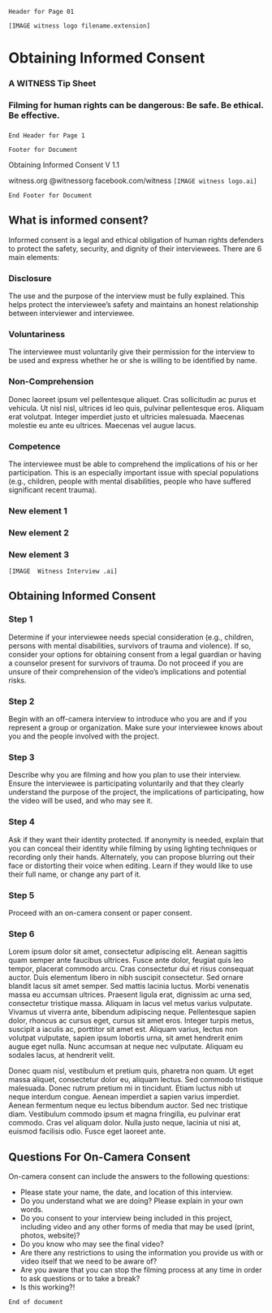 ```Header for Page 01```

```[IMAGE witness logo filename.extension]```

# Obtaining Informed Consent
### A WITNESS Tip Sheet
### Filming for human rights can be dangerous: Be safe. Be ethical. Be effective.
### 
```End Header for Page 1```

``` Footer for Document ```

Obtaining Informed Consent V 1.1

witness.org @witnessorg facebook.com/witness 
```[IMAGE witness logo.ai]```

``` End Footer for Document ```

## What is informed consent?
Informed consent is a legal and ethical obligation of human rights
defenders to protect the safety, security, and dignity of their
interviewees. There are 6 main elements:

### Disclosure
The use and the purpose of the interview must be fully explained. This helps protect the interviewee’s
safety and maintains an honest relationship between interviewer and interviewee.

### Voluntariness
The interviewee must voluntarily give their permission for the interview
to be used and express whether he or she is willing to be identified by
name.

### Non-Comprehension
Donec laoreet ipsum vel pellentesque aliquet. Cras sollicitudin ac purus et vehicula. Ut nisl nisl, ultrices id leo quis, pulvinar pellentesque eros. Aliquam erat volutpat. Integer imperdiet justo et ultricies malesuada. Maecenas molestie eu ante eu ultrices. Maecenas vel augue lacus.

### Competence
The interviewee must be able to comprehend the implications of his or
her participation. This is an especially important issue with special
populations (e.g., children, people with mental disabilities, people who
have suffered significant recent trauma).

### New element 1

### New element 2

### New element 3

```[IMAGE  Witness Interview .ai]```

## Obtaining Informed Consent

### Step 1
Determine if your interviewee needs special consideration (e.g.,
children, persons with mental disabilities, survivors of trauma and
violence). If so, consider your options for obtaining consent from a
legal guardian or having a counselor present for survivors of trauma. Do
not proceed if you are unsure of their comprehension of the video’s
implications and potential risks.

### Step 2
Begin with an off-camera interview to introduce who you are and if you
represent a group or organization. Make sure your interviewee knows
about you and the people involved with the project.

### Step 3
Describe why you are filming and how you plan to use their interview.
Ensure the interviewee is participating voluntarily and that they
clearly understand the purpose of the project, the implications of
participating, how the video will be used, and who may see it.

### Step 4 
Ask if they want their identity protected. If anonymity is needed,
explain that you can conceal their identity while filming by using
lighting techniques or recording only their hands. Alternately, you can
propose blurring out their face or distorting their voice when editing.
Learn if they would like to use their full name, or change any part of
it.

### Step 5
Proceed with an on-camera consent or paper consent.

### Step 6
Lorem ipsum dolor sit amet, consectetur adipiscing elit. Aenean sagittis quam semper ante faucibus ultrices. Fusce ante dolor, feugiat quis leo tempor, placerat commodo arcu. Cras consectetur dui et risus consequat auctor. Duis elementum libero in nibh suscipit consectetur. Sed ornare blandit lacus sit amet semper. Sed mattis lacinia luctus. Morbi venenatis massa eu accumsan ultrices. Praesent ligula erat, dignissim ac urna sed, consectetur tristique massa. Aliquam in lacus vel metus varius vulputate. Vivamus ut viverra ante, bibendum adipiscing neque. Pellentesque sapien dolor, rhoncus ac cursus eget, cursus sit amet eros. Integer turpis metus, suscipit a iaculis ac, porttitor sit amet est. Aliquam varius, lectus non volutpat vulputate, sapien ipsum lobortis urna, sit amet hendrerit enim augue eget nulla. Nunc accumsan at neque nec vulputate. Aliquam eu sodales lacus, at hendrerit velit.

Donec quam nisl, vestibulum et pretium quis, pharetra non quam. Ut eget massa aliquet, consectetur dolor eu, aliquam lectus. Sed commodo tristique malesuada. Donec rutrum pretium mi in tincidunt. Etiam luctus nibh ut neque interdum congue. Aenean imperdiet a sapien varius imperdiet. Aenean fermentum neque eu lectus bibendum auctor. Sed nec tristique diam. Vestibulum commodo ipsum et magna fringilla, eu pulvinar erat commodo. Cras vel aliquam dolor. Nulla justo neque, lacinia ut nisi at, euismod facilisis odio. Fusce eget laoreet ante.

## Questions For On-Camera Consent
On-camera consent can include the answers to the following questions:

* Please state your name, the date, and location of this interview.
* Do you understand what we are doing? Please explain in your own words.
* Do you consent to your interview being included in this project,
including video and any other forms of media that may be used (print,
photos, website)?
* Do you know who may see the final video?
* Are there any restrictions to using the information you provide us with
or video itself that we need to be aware of?
* Are you aware that you can stop the filming process at any time in order
to ask questions or to take a break?
* Is this working?!

```End of document```
